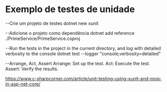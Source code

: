# Exemplo de testes de unidade


--Crie um projeto de testes
dotnet new xunit

--Adicione o projeto como dependência
dotnet add reference ./PrimeService/PrimeService.csproj

--Run the tests in the project in the current directory, and log with detailed verbosity to the console
dotnet test --logger "console;verbosity=detailed"

--Arrange, Act, Assert
Arrange: Set up the test.
Act: Execute the test.
Assert: Verify the results.


https://www.c-sharpcorner.com/article/unit-testing-using-xunit-and-moq-in-asp-net-core/